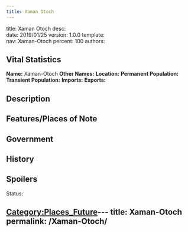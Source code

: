 ```yaml
---
title: Xaman Otoch
---
```


title:		Xaman Otoch
desc:		
date:		2019/01/25
version:	1.0.0
template:	
nav:		Xaman-Otoch
percent:	100
authors:	
## Vital Statistics

**Name:** Xaman-Otoch
**Other Names:**
**Location:**
**Permanent Population:**
**Transient Population:**
**Imports:**
**Exports:**

## Description

## Features/Places of Note

## Government

## History

## Spoilers

<spoiler text="Spoilers">Status: </spoiler>

[Category:Places_Future](Category:Places_Future "wikilink")---
title: Xaman-Otoch
permalink: /Xaman-Otoch/
---

